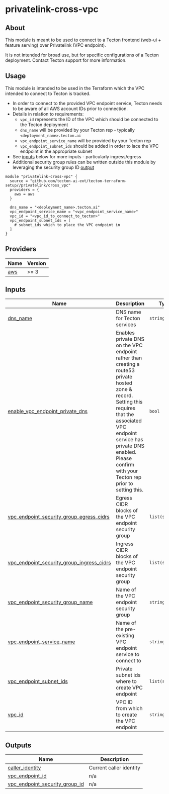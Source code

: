 # privatelink-cross-vpc

## About

This module is meant to be used to connect to a Tecton frontend (web-ui + feature serving) over
Privatelink (VPC endpoint).

It is not intended for broad use, but for specific configurations of a Tecton deployment. Contact
Tecton support for more information.

## Usage

This module is intended to be used in the Terraform which the VPC intended to connect to Tecton
is tracked.

* In order to connect to the provided VPC endpoint service, Tecton needs to be aware of all AWS
  account IDs prior to connection.
* Details in relation to requirements:
    * `vpc_id` represents the ID of the VPC which should be connected to the Tecton deployment
    * `dns_name` will be provided by your Tecton rep - typically `<deployment_name>.tecton.ai`
    * `vpc_endpoint_service_name` will be provided by your Tecton rep
    * `vpc_endpoint_subnet_ids` should be added in order to lace the VPC endpoint in the appropriate subnet
* See [inputs](#inputs) below for more inputs - particularly ingress/egress
* Additional security group rules can be written outside this module by leveraging the security
  group ID [output](#outputs)

```hcl
module "privatelink-cross-vpc" {
  source = "github.com/tecton-ai-ext/tecton-terraform-setup//privatelink/cross_vpc"
  providers = {
    aws = aws
  }

  dns_name = "<deployment_name>.tecton.ai"
  vpc_endpoint_service_name = "<vpc_endpoint_service_name>"
  vpc_id = "<vpc_id_to_connect_to_tecton>"
  vpc_endpoint_subnet_ids = [
    # subnet_ids which to place the VPC endpoint in
  ]
}
```

<!-- BEGIN_TF_DOCS -->

## Providers

| Name | Version |
|------|---------|
| <a name="provider_aws"></a> [aws](#provider\_aws) | >= 3 |
## Inputs

| Name | Description | Type | Default | Required |
|------|-------------|------|---------|:--------:|
| <a name="input_dns_name"></a> [dns\_name](#input\_dns\_name) | DNS name for Tecton services | `string` | n/a | yes |
| <a name="input_enable_vpc_endpoint_private_dns"></a> [enable\_vpc\_endpoint\_private\_dns](#input\_enable\_vpc\_endpoint\_private\_dns) | Enables private DNS on the VPC endpoint rather than creating a route53 private hosted zone & record. Setting this requires that the associated VPC endpoint service has private DNS enabled. Please confirm with your Tecton rep prior to setting this. | `bool` | `false` | no |
| <a name="input_vpc_endpoint_security_group_egress_cidrs"></a> [vpc\_endpoint\_security\_group\_egress\_cidrs](#input\_vpc\_endpoint\_security\_group\_egress\_cidrs) | Egress CIDR blocks of the VPC endpoint security group | `list(string)` | <pre>[<br/>  "0.0.0.0/0"<br/>]</pre> | no |
| <a name="input_vpc_endpoint_security_group_ingress_cidrs"></a> [vpc\_endpoint\_security\_group\_ingress\_cidrs](#input\_vpc\_endpoint\_security\_group\_ingress\_cidrs) | Ingress CIDR blocks of the VPC endpoint security group | `list(string)` | <pre>[<br/>  "0.0.0.0/0"<br/>]</pre> | no |
| <a name="input_vpc_endpoint_security_group_name"></a> [vpc\_endpoint\_security\_group\_name](#input\_vpc\_endpoint\_security\_group\_name) | Name of the VPC endpoint security group | `string` | `"tecton-services-vpc-endpoint"` | no |
| <a name="input_vpc_endpoint_service_name"></a> [vpc\_endpoint\_service\_name](#input\_vpc\_endpoint\_service\_name) | Name of the pre-existing VPC endpoint service to connect to | `string` | n/a | yes |
| <a name="input_vpc_endpoint_subnet_ids"></a> [vpc\_endpoint\_subnet\_ids](#input\_vpc\_endpoint\_subnet\_ids) | Private subnet ids where to create VPC endpoint | `list(string)` | n/a | yes |
| <a name="input_vpc_id"></a> [vpc\_id](#input\_vpc\_id) | VPC ID from which to create the VPC endpoint | `string` | n/a | yes |  
## Outputs

| Name | Description |
|------|-------------|
| <a name="output_caller_identity"></a> [caller\_identity](#output\_caller\_identity) | Current caller identity |
| <a name="output_vpc_endpoint_id"></a> [vpc\_endpoint\_id](#output\_vpc\_endpoint\_id) | n/a |
| <a name="output_vpc_endpoint_security_group_id"></a> [vpc\_endpoint\_security\_group\_id](#output\_vpc\_endpoint\_security\_group\_id) | n/a |
<!-- END_TF_DOCS -->
